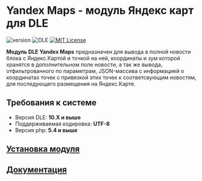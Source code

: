 # Yandex Maps - модуль Яндекс карт для DLE

![version](https://img.shields.io/badge/version-2.0.1-red.svg?style=flat-square "Version")
![DLE](https://img.shields.io/badge/DLE-10.X-green.svg?style=flat-square "DLE Version")
[![MIT License](https://img.shields.io/badge/license-MIT-blue.svg?style=flat-square)](https://github.com/dle-modules/DLE-YandexMaps/blob/master/LICENSE)

**Модуль DLE Yandex Maps** предназначен для вывода в полной новости блока с Яндекс.Картой и точкой на ней, координаты и зум которой хранятся в дополнительном поле новости, а так же вывода, отфильтрованного по параметрам, JSON-массива с информацией о координатах точек с привязкой этих точек к соответсвующим новостям, для последующего размещения на Яндекс.Карте.

## Требования к системе
- Версия DLE: **10.X и выше**
- Поддерживаемая кодировка: **UTF-8**
- Версия php: **5.4 и выше**

## [Установка модуля](http://maps.pafnuty.name/documentation/#install)

## [Документация](http://maps.pafnuty.name)


